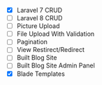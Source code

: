 - [x]   Laravel 7 CRUD
- [ ]   Laravel 8 CRUD
- [ ]   Picture Upload
- [ ]   File Upload With Validation
- [ ]   Pagination
- [ ]   View Restirect/Redirect
- [ ]   Built Blog Site
- [ ]   Built Blog Site Admin Panel
- [x]   Blade Templates
